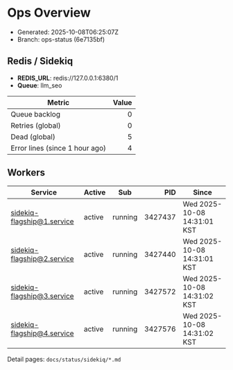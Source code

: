 # Ops Overview

- Generated: 2025-10-08T06:25:07Z
- Branch: ops-status (6e7135bf)

## Redis / Sidekiq
- **REDIS_URL**: redis://127.0.0.1:6380/1
- **Queue**: llm_seo

| Metric | Value |
|---|---:|
| Queue backlog | 0 |
| Retries (global) | 0 |
| Dead (global) | 5 |
| Error lines (since 1 hour ago) | 4 |

## Workers
| Service | Active | Sub | PID | Since |
|---|---|---|---:|---|
| sidekiq-flagship@1.service | active | running | 3427437 | Wed 2025-10-08 14:31:01 KST |
| sidekiq-flagship@2.service | active | running | 3427440 | Wed 2025-10-08 14:31:01 KST |
| sidekiq-flagship@3.service | active | running | 3427572 | Wed 2025-10-08 14:31:02 KST |
| sidekiq-flagship@4.service | active | running | 3427576 | Wed 2025-10-08 14:31:02 KST |

Detail pages: `docs/status/sidekiq/*.md`
